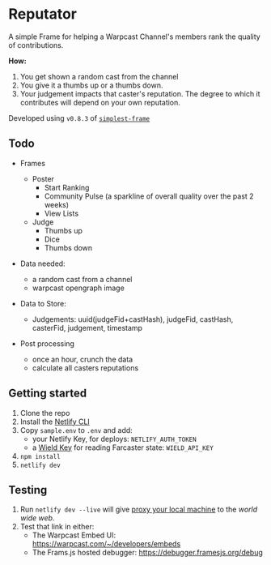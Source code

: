 # Reputator

A simple Frame for helping a Warpcast Channel's members rank the quality of contributions. 

**How:** 
1. You get shown a random cast from the channel
2. You give it a thumbs up or a thumbs down. 
3. Your judgement impacts that caster's reputation. The degree to which it contributes will depend on your own reputation.

Developed using `v0.8.3` of [`simplest-frame`](https://github.com/depatchedmode/simplest-frame)

## Todo

- Frames
    - Poster
        - Start Ranking
        - Community Pulse (a sparkline of overall quality over the past 2 weeks)
        - View Lists
    - Judge
        - Thumbs up
        - Dice 
        - Thumbs down

- Data needed:
    - a random cast from a channel
    - warpcast opengraph image

- Data to Store:
    - Judgements: uuid(judgeFid+castHash), judgeFid, castHash, casterFid, judgement, timestamp

- Post processing
    - once an hour, crunch the data
    - calculate all casters reputations

## Getting started

1. Clone the repo
2. Install the [Netlify CLI](https://docs.netlify.com/cli/get-started/)
3. Copy `sample.env` to `.env` and add:
    + your Netlify Key, for deploys: `NETLIFY_AUTH_TOKEN`
    + a [Wield Key](https://docs.wield.co/farcaster/api) for reading Farcaster state: `WIELD_API_KEY`
4. `npm install`
5. `netlify dev`

## Testing

1. Run `netlify dev --live` will give [proxy your local machine](https://docs.netlify.com/cli/local-development/#share-a-live-development-server) to the *world* *wide* *web*.
2. Test that link in either:
    + The Warpcast Embed UI: https://warpcast.com/~/developers/embeds
    + The Frams.js hosted debugger: https://debugger.framesjs.org/debug
